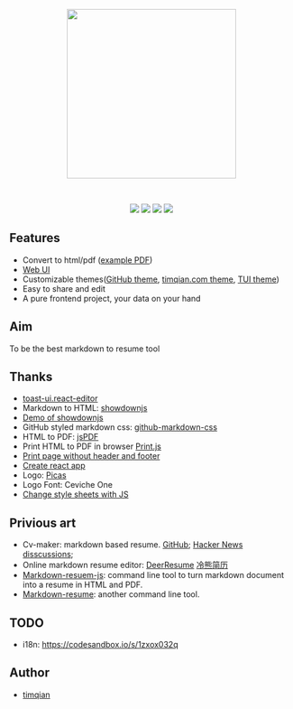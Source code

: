 <p align="center">
  <a href="https://resumd.t9t.io"><img width="300" src="https://i.v2ex.co/e0W134z7.png"></a>
</p>
<br/>

<p align="center">
  <a href="https://resumd.t9t.io"><img src="https://badgen.net/badge/icon/Website?icon=chrome&amp;label" /></a>
  <a href="https://twitter.com/tim_qian"><img src="https://badgen.net/badge/icon/Twitter?icon=twitter&amp;label" /></a>
  <a href="https://t.me/resumd"><img src="https://badgen.net/badge/icon/Telegram?icon=telegram&amp;label" /></a>
  <a href="https://www.patreon.com/timqian"><img src="https://badgen.net/badge/icon/Donate/orange?icon=patreon&amp;label" /></a>
</p>

## Features

- Convert to html/pdf ([example PDF](./samplePDFs/TUI.pdf))
- [Web UI](https://resumd.t9t.io)
- Customizable themes([GitHub theme](./samplePDFs/GitHub.pdf), [timqian.com theme](./samplePDFs/timqian.pdf), [TUI theme](./samplePDFs/TUI.pdf))
- Easy to share and edit
- A pure frontend project, your data on your hand

## Aim

To be the best markdown to resume tool

## Thanks

- [toast-ui.react-editor](https://github.com/nhn/toast-ui.react-editor)
- Markdown to HTML: [showdownjs](https://github.com/showdownjs/showdown)
- [Demo of showdownjs](http://demo.showdownjs.com/)
- GitHub styled markdown css: [github-markdown-css](https://github.com/sindresorhus/github-markdown-css)
- HTML to PDF: [jsPDF](https://github.com/MrRio/jsPDF)
- Print HTML to PDF in browser [Print.js](https://github.com/crabbly/Print.js)
- [Print page without header and footer](https://stackoverflow.com/a/17011131/4674834)
- [Create react app](https://github.com/facebook/create-react-app)
- Logo: [Picas](https://picas.now.sh/)
- Logo Font: Ceviche One
- [Change style sheets with JS](https://www.w3.org/wiki/Dynamic_style_-_manipulating_CSS_with_JavaScript) 

## Privious art

- Cv-maker: markdown based resume. [GitHub](https://github.com/awalGarg/cv-maker/); [Hacker News disscussions](https://news.ycombinator.com/item?id=11026096);
- Online markdown resume editor: [DeerResume](https://github.com/geekcompany/DeerResume) [冷熊简历](http://cv.ftqq.com/#)
- [Markdown-resuem-js](https://github.com/c0bra/markdown-resume-js): command line tool to turn markdown document into a resume in HTML and PDF.
- [Markdown-resume](https://github.com/there4/markdown-resume): another command line tool.

## TODO

- i18n: https://codesandbox.io/s/1zxox032q

## Author

- [timqian](https://timqian.com)
